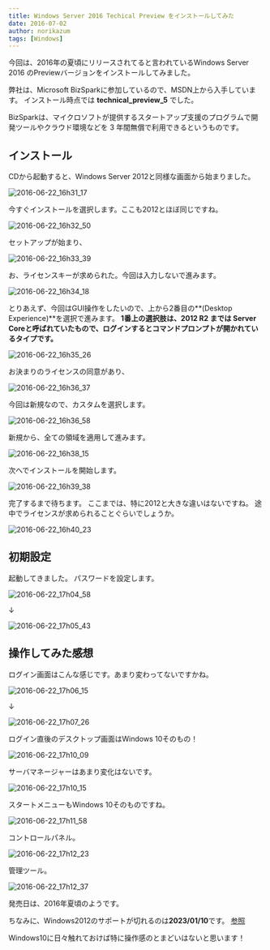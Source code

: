 ```yaml
---
title: Windows Server 2016 Techical Preview をインストールしてみた
date: 2016-07-02
author: norikazum
tags: [Windows]
---
```


今回は、2016年の夏頃にリリースされてると言われているWindows Server 2016 のPreviewバージョンをインストールしてみました。

弊社は、Microsoft BizSparkに参加しているので、MSDN上から入手しています。
インストール時点では **technical_preview_5** でした。

BizSparkは、マイクロソフトが提供するスタートアップ支援のプログラムで開発ツールやクラウド環境などを 3 年間無償で利用できるというものです。

## インストール
CDから起動すると、Windows Server 2012と同様な画面から始まりました。

![2016-06-22_16h31_17](images/windows-server-2016-techical-preview-5-1.png)

今すぐインストールを選択します。ここも2012とほぼ同じですね。

![2016-06-22_16h32_50](images/windows-server-2016-techical-preview-5-2.png)

セットアップが始まり、

![2016-06-22_16h33_39](images/windows-server-2016-techical-preview-5-3.png)

お、ライセンスキーが求められた。今回は入力しないで進みます。

![2016-06-22_16h34_18](images/windows-server-2016-techical-preview-5-4.png)

とりあえず、今回はGUI操作をしたいので、上から2番目の**(Desktop Experience)**を選択で進みます。
**1番上の選択肢は、2012 R2 までは Server Coreと呼ばれていたもので、ログインするとコマンドプロンプトが開かれているタイプです。**

![2016-06-22_16h35_26](images/windows-server-2016-techical-preview-5-5.png)

お決まりのライセンスの同意があり、

![2016-06-22_16h36_37](images/windows-server-2016-techical-preview-5-6.png)

今回は新規なので、カスタムを選択します。

![2016-06-22_16h36_58](images/windows-server-2016-techical-preview-5-7.png)


新規から、全ての領域を適用して進みます。

![2016-06-22_16h38_15](images/windows-server-2016-techical-preview-5-8.png)

次へでインストールを開始します。

![2016-06-22_16h39_38](images/windows-server-2016-techical-preview-5-9.png)

完了するまで待ちます。
ここまでは、特に2012と大きな違いはないですね。
途中でライセンスが求められることぐらいでしょうか。

![2016-06-22_16h40_23](images/windows-server-2016-techical-preview-5-10.png)

## 初期設定

起動してきました。
パスワードを設定します。

![2016-06-22_17h04_58](images/windows-server-2016-techical-preview-5-11.png)

↓

![2016-06-22_17h05_43](images/windows-server-2016-techical-preview-5-12.png)


## 操作してみた感想

ログイン画面はこんな感じです。あまり変わってないですかね。

![2016-06-22_17h06_15](images/windows-server-2016-techical-preview-5-13.png)

↓

![2016-06-22_17h07_26](images/windows-server-2016-techical-preview-5-14.png)


ログイン直後のデスクトップ画面はWindows 10そのもの！

![2016-06-22_17h10_09](images/windows-server-2016-techical-preview-5-15.png)

サーバマネージャーはあまり変化はないです。

![2016-06-22_17h10_15](images/windows-server-2016-techical-preview-5-16.png)

スタートメニューもWindows 10そのものですね。

![2016-06-22_17h11_58](images/windows-server-2016-techical-preview-5-17.png)

コントロールパネル。

![2016-06-22_17h12_23](images/windows-server-2016-techical-preview-5-18.png)

管理ツール。

![2016-06-22_17h12_37](images/windows-server-2016-techical-preview-5-19.png)

発売日は、2016年夏頃のようです。

ちなみに、Windows2012のサポートが切れるのは**2023/01/10**です。
[参照](https://support.microsoft.com/ja-jp/lifecycle?C2=1163)

Windows10に日々触れておけば特に操作感のとまどいはないと思います！
